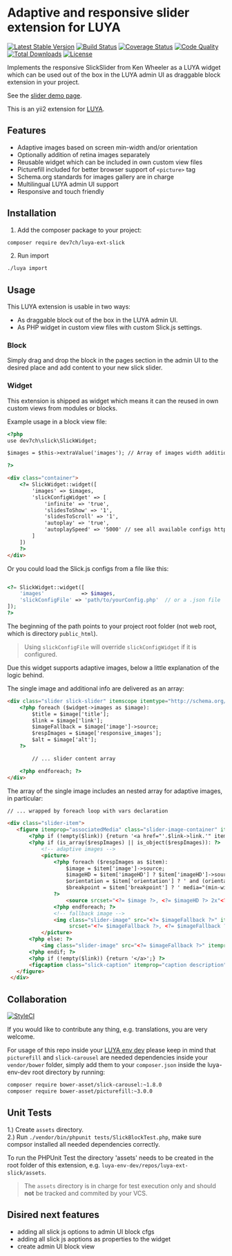 # Adaptive and responsive slider extension for LUYA
[![Latest Stable Version](https://poser.pugx.org/dev7ch/luya-ext-slick/v/stable)](https://packagist.org/packages/dev7ch/luya-ext-slick)
[![Build Status](https://travis-ci.org/travis-ci/travis-web.svg?branch=master)](https://travis-ci.org/travis-ci/travis-web)
[![Coverage Status](https://coveralls.io/repos/github/dev7ch/luya-ext-slick/badge.svg?branch=master)](https://coveralls.io/github/dev7ch/luya-ext-slick?branch=master)
[![Code Quality](https://scrutinizer-ci.com/g/dev7ch/luya-ext-slick/badges/quality-score.png?b=master)](https://scrutinizer-ci.com/g/dev7ch/luya-ext-slick/?branch=master)
[![Total Downloads](https://poser.pugx.org/dev7ch/luya-ext-slick/downloads)](https://packagist.org/packages/dev7ch/luya-ext-slick)
[![License](https://poser.pugx.org/dev7ch/luya-ext-slick/license)](https://packagist.org/packages/dev7ch/luya-ext-slick)


Implements the responsive SlickSlider from Ken Wheeler as a LUYA widget which can be used out of the box in the LUYA admin UI as draggable block extension in your project.

See the [slider demo page](http://kenwheeler.github.io/slick/#demos).

This is an yii2 extension for [LUYA](https://luya.io/).

## Features

- Adaptive images based on screen min-width and/or orientation
- Optionally addition of retina images separately
- Reusable widget which can be included in own custom view files
- Picturefill included for better browser support of `<picture>` tag
- Schema.org standards for images gallery are in charge
- Multilingual LUYA admin UI support
- Responsive and touch friendly

## Installation

1. Add the composer package to your project:

```bash
composer require dev7ch/luya-ext-slick
```

2. Run import

```sh
./luya import
```

## Usage

This LUYA extension is usable in two ways:

- As draggable block out of the box in the LUYA admin UI.
- As PHP widget in custom view files with custom Slick.js settings.

### Block

Simply drag and drop the block in the pages section in the admin UI to the desired place and add content to your new slick slider.

### Widget

This extension is shipped as widget which means it can the reused in own custom views from modules or blocks.

Example usage in a block view file:

```html
<?php
use dev7ch\slick\SlickWidget;

$images = $this->extraValue('images'); // Array of images width additional fields

?>

<div class="container">
    <?= SlickWidget::widget([
        'images' => $images,
        'slickConfigWidget' => [
            'infinite' => 'true',
            'slidesToShow' => '1',
            'slidesToScroll' => '1',
            'autoplay' => 'true',
            'autoplaySpeed' => '5000' // see all available configs http://kenwheeler.github.io/slick/#settings
        ]
    ])
    ?>
</div>

```

Or you could load the Slick.js configs from a file like this:

```php

<?= SlickWidget::widget([
    'images'            => $images,
    'slickConfigFile' => 'path/to/yourConfig.php'  // or a .json file
]);
?>

```

The beginning of the path points to your project root folder (not web root, which is directory `public_html`).

> Using `slickConfigFile` will override `slickConfigWidget` if it is configured.


Due this widget supports adaptive images, below a little explanation of the logic behind.

The single image and additional info are delivered as an array:

```html
<div class="slider slick-slider" itemscope itemtype="http://schema.org/ImageGallery">
    <?php foreach ($widget->images as $image):
        $title = $image['title'];
        $link = $image['link'];
        $imageFallback = $image['image']->source;
        $respImages = $image['responsive_images'];
        $alt = $image['alt'];
    ?>

        // ... slider content array

    <?php endforeach; ?>
</div>

```

The array of the single image includes an nested array for adaptive images, in particular:

```html
// ... wrapped by foreach loop with vars declaration  

<div class="slider-item">
   <figure itemprop="associatedMedia" class="slider-image-container" itemscope itemtype="http://schema.org/ImageObject">
       <?php if (!empty($link)) {return '<a href="'.$link->link.'" itemprop="contentUrl">';} ?>
       <?php if (is_array($respImages) || is_object($respImages)): ?>
           <!-- adaptive images -->
           <picture>
               <?php foreach ($respImages as $item):
                   $image = $item['image']->source;
                   $imageHD = $item['imageHD'] ? $item['imageHD']->source : $item['image']->source;
                   $orientation = $item['orientation'] ? ' and (orientation:'.$item['orientation'].')' : '';
                   $breakpoint = $item['breakpoint'] ? ' media="(min-width:'.$item['breakpoint'].'px)'.$orientation.'"' : 'media="(min-width:0)'.$orientation.'"';
               ?>
                   <source srcset="<?= $image ?>, <?= $imageHD ?> 2x"<?= $breakpoint ?>>
               <?php endforeach; ?>
               <!-- fallback image -->
               <img class="slider-image" src="<?= $imageFallback ?>" itemprop="image" alt="<?= $alt ?>"
                    srcset="<?= $imageFallback ?>, <?= $imageFallback ?> 2x">
           </picture>
       <?php else: ?>
           <img class="slider-image" src="<?= $imageFallback ?>" itemprop="image" alt="<?= $alt ?>"/>
       <?php endif; ?>
       <?php if (!empty($link)) {return '</a>';} ?>
       <figcaption class="slick-caption" itemprop="caption description"><?= $title ?></figcaption>
   </figure>
 </div>
```

## Collaboration

[![StyleCI](https://styleci.io/repos/115734060/shield?branch=master&style=flat)](https://styleci.io/repos/115734060)

If you would like to contribute any thing, e.g. translations, you are very welcome.

For usage of this repo inside your [LUYA env dev](https://github.com/luyadev/luya-env-dev) please keep in mind that `picturefill` and `slick-carousel` are needed dependencies inside your `vendor/bower` folder, simply add them to your `composer.json` inside the luya-env-dev root directory by running:

```bash
composer require bower-asset/slick-carousel:~1.8.0
composer require bower-asset/picturefill:~3.0.0
```

## Unit Tests

1.) Create `assets` directory.  
2.) Run `./vendor/bin/phpunit tests/SlickBlockTest.php`, make sure compsor installed all needed dependencies correctly.

To run the PHPUnit Test the directory 'assets' needs to be created in the root folder of this extension, e.g. `luya-env-dev/repos/luya-ext-slick/assets`.

> The `assets` directory is in charge for test execution only and should  **not** be tracked and commited by your VCS.

## Disired next features

- adding all slick js options to admin UI block cfgs
- adding all slick js aoptions as properties to the widget
- create admin UI block view
